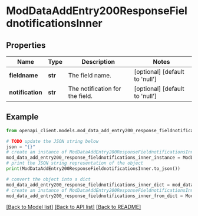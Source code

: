 # ModDataAddEntry200ResponseFieldnotificationsInner


## Properties

Name | Type | Description | Notes
------------ | ------------- | ------------- | -------------
**fieldname** | **str** | The field name. | [optional] [default to 'null']
**notification** | **str** | The notification for the field. | [optional] [default to 'null']

## Example

```python
from openapi_client.models.mod_data_add_entry200_response_fieldnotifications_inner import ModDataAddEntry200ResponseFieldnotificationsInner

# TODO update the JSON string below
json = "{}"
# create an instance of ModDataAddEntry200ResponseFieldnotificationsInner from a JSON string
mod_data_add_entry200_response_fieldnotifications_inner_instance = ModDataAddEntry200ResponseFieldnotificationsInner.from_json(json)
# print the JSON string representation of the object
print(ModDataAddEntry200ResponseFieldnotificationsInner.to_json())

# convert the object into a dict
mod_data_add_entry200_response_fieldnotifications_inner_dict = mod_data_add_entry200_response_fieldnotifications_inner_instance.to_dict()
# create an instance of ModDataAddEntry200ResponseFieldnotificationsInner from a dict
mod_data_add_entry200_response_fieldnotifications_inner_from_dict = ModDataAddEntry200ResponseFieldnotificationsInner.from_dict(mod_data_add_entry200_response_fieldnotifications_inner_dict)
```
[[Back to Model list]](../README.md#documentation-for-models) [[Back to API list]](../README.md#documentation-for-api-endpoints) [[Back to README]](../README.md)


